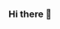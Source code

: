 ### Hi there 👋

<!--
**kingdomgaming39112/kingdomgaming39112** is a ✨ _special_ ✨ repository because its `README.md` (this file) appears on your GitHub profile.

Here are some ideas to get you started:

- 🔭 I’m currently working on learning html
- 🌱 I’m currently learning coding
- 
- 🤔 I’m looking for help with a big coder 
- 💬 Ask me about basic coding 
- 📫 How to reach me:email-kingdomgaming391@gmail.com 
- 
-->
